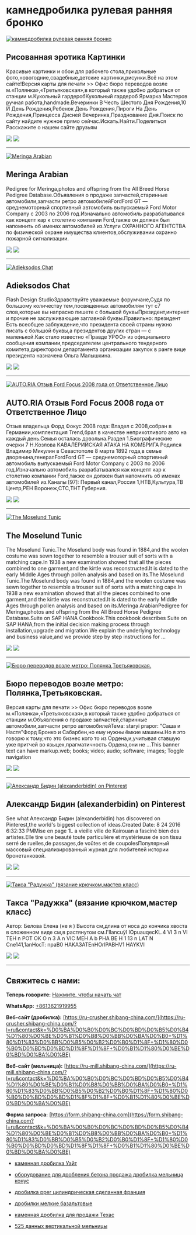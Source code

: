 # камнедробилка рулевая ранняя бронко

<a href="https://swt.shibang-china.com/?l=ru&img&k=%D0%BA%D0%B0%D0%BC%D0%BD%D0%B5%D0%B4%D1%80%D0%BE%D0%B1%D0%B8%D0%BB%D0%BA%D0%B0+%D1%80%D1%83%D0%BB%D0%B5%D0%B2%D0%B0%D1%8F+%D1%80%D0%B0%D0%BD%D0%BD%D1%8F%D1%8F+%D0%B1%D1%80%D0%BE%D0%BD%D0%BA%D0%BE" target="_blank">![камнедробилка рулевая ранняя бронко](http://static.shibang-china.com/all-800x300/1271.jpg)</a>

## Рисованная эротика Картинки
Красивые картинки и обои для рабочего стола,прикольные фото,новогодние,свадебные,детские картинки,рисунки.Всё на этом сайте!Версия карты для печати &gt;&gt; Офис бюро переводов возле м.&#171;Полянка&#187;,&#171;Третьяковская&#187;,в который также удобно добраться от станции м.Кукольный гардеробКукольный гардероб Ярмарка Мастеров ручная работа,handmade.Вечеринки В Честь Шестого Дня Рождения,10 Й День Рождения,Ребенок День Рождения,Пироги На День Рождения,Принцесса Дисней Вечеринка,Празднование Дня.Поиск по сайту найдите нужное прямо сейчас.Искать.Найти.Поделиться Расскажите о нашем сайте друзьям


<a href="https://whatsapp.shibangsoft.com/WhatsApp.php" target="_blank" title="WhatsApp">![](http://static.shibang-china.com/icon/whatsapp.png)</a> <a href="https://swt.shibang-china.com/?l=ru&icon&k=%D0%BA%D0%B0%D0%BC%D0%BD%D0%B5%D0%B4%D1%80%D0%BE%D0%B1%D0%B8%D0%BB%D0%BA%D0%B0+%D1%80%D1%83%D0%BB%D0%B5%D0%B2%D0%B0%D1%8F+%D1%80%D0%B0%D0%BD%D0%BD%D1%8F%D1%8F+%D0%B1%D1%80%D0%BE%D0%BD%D0%BA%D0%BE" target="_blank">![](http://static.shibang-china.com/icon/chat-ru.png)</a>

---

<a href="https://swt.shibang-china.com/?l=ru&img&k=%D0%BA%D0%B0%D0%BC%D0%BD%D0%B5%D0%B4%D1%80%D0%BE%D0%B1%D0%B8%D0%BB%D0%BA%D0%B0+%D1%80%D1%83%D0%BB%D0%B5%D0%B2%D0%B0%D1%8F+%D1%80%D0%B0%D0%BD%D0%BD%D1%8F%D1%8F+%D0%B1%D1%80%D0%BE%D0%BD%D0%BA%D0%BE" target="_blank">![Meringa Arabian](http://static.shibang-china.com/all-800x300/241.jpg)</a>

## Meringa Arabian
Pedigree for Meringa,photos and offspring from the All Breed Horse Pedigree Database.Объявления о продаже запчастей,старинные автомобили,запчасти ретро автомобилейFordFord GT — среднемоторный спортивный автомобиль выпускаемый Ford Motor Company с 2003 по 2006 год.Изначально автомобиль разрабатывался как концепт кар к столетию компании Ford,также он должен был напомнить об именах автомобилей из.Услуги ОХРАННОГО АГЕНТСТВА по физической охране имущества клиентов,обслуживании охранно пожарной сигнализации.


<a href="https://whatsapp.shibangsoft.com/WhatsApp.php" target="_blank" title="WhatsApp">![](http://static.shibang-china.com/icon/whatsapp.png)</a> <a href="https://swt.shibang-china.com/?l=ru&icon&k=%D0%BA%D0%B0%D0%BC%D0%BD%D0%B5%D0%B4%D1%80%D0%BE%D0%B1%D0%B8%D0%BB%D0%BA%D0%B0+%D1%80%D1%83%D0%BB%D0%B5%D0%B2%D0%B0%D1%8F+%D1%80%D0%B0%D0%BD%D0%BD%D1%8F%D1%8F+%D0%B1%D1%80%D0%BE%D0%BD%D0%BA%D0%BE" target="_blank">![](http://static.shibang-china.com/icon/chat-ru.png)</a>

---

<a href="https://swt.shibang-china.com/?l=ru&img&k=%D0%BA%D0%B0%D0%BC%D0%BD%D0%B5%D0%B4%D1%80%D0%BE%D0%B1%D0%B8%D0%BB%D0%BA%D0%B0+%D1%80%D1%83%D0%BB%D0%B5%D0%B2%D0%B0%D1%8F+%D1%80%D0%B0%D0%BD%D0%BD%D1%8F%D1%8F+%D0%B1%D1%80%D0%BE%D0%BD%D0%BA%D0%BE" target="_blank">![Adieksodos Chat](http://static.shibang-china.com/all-800x300/951.jpg)</a>

## Adieksodos Chat
Flash Design StudioЗдравствуйте уважаемые форумчане,Судя по большому количеству тем,посвященных автомобилям тут с7 слов,которые вы напрасно пишете с большой буквыПрезидент,интернет и прочие не заслуживающие заглавной буквы.Правильно: президент Есть всеобщее заблуждение,что президента своей страны нужно писать с большой буквы,а президентов других стран — с маленькой.Как стало известно &#171;Правде УРФО&#187; из официального сообщения компании,председателем центрального тендерного комитета,директором департамента организации закупок в ранге вице президента назначена Ольга Малышкина.


<a href="https://whatsapp.shibangsoft.com/WhatsApp.php" target="_blank" title="WhatsApp">![](http://static.shibang-china.com/icon/whatsapp.png)</a> <a href="https://swt.shibang-china.com/?l=ru&icon&k=%D0%BA%D0%B0%D0%BC%D0%BD%D0%B5%D0%B4%D1%80%D0%BE%D0%B1%D0%B8%D0%BB%D0%BA%D0%B0+%D1%80%D1%83%D0%BB%D0%B5%D0%B2%D0%B0%D1%8F+%D1%80%D0%B0%D0%BD%D0%BD%D1%8F%D1%8F+%D0%B1%D1%80%D0%BE%D0%BD%D0%BA%D0%BE" target="_blank">![](http://static.shibang-china.com/icon/chat-ru.png)</a>

---

<a href="https://swt.shibang-china.com/?l=ru&img&k=%D0%BA%D0%B0%D0%BC%D0%BD%D0%B5%D0%B4%D1%80%D0%BE%D0%B1%D0%B8%D0%BB%D0%BA%D0%B0+%D1%80%D1%83%D0%BB%D0%B5%D0%B2%D0%B0%D1%8F+%D1%80%D0%B0%D0%BD%D0%BD%D1%8F%D1%8F+%D0%B1%D1%80%D0%BE%D0%BD%D0%BA%D0%BE" target="_blank">![AUTO.RIA Отзыв Ford Focus 2008 года от Ответственное Лицо](http://static.shibang-china.com/all-800x300/859.jpg)</a>

## AUTO.RIA Отзыв Ford Focus 2008 года от Ответственное Лицо
Отзыв владельца Форд Фокус 2008 года: Владел с 2008,собран в Германии,комплектация Trend,брал в качестве неприхотливого авто на каждый день.Семья осталась довольна.Раздел 1.Биографические очерки 7 Н.Козлова КАВАЛЕРИЙСКАЯ АТАКА НА КОМБРИГА Родился Владимир Микулин в Севастополе 8 марта 1892 года,в семье дворянина,генералFordFord GT — среднемоторный спортивный автомобиль выпускаемый Ford Motor Company с 2003 по 2006 год.Изначально автомобиль разрабатывался как концепт кар к столетию компании Ford,также он должен был напомнить об именах автомобилей из.Каналы [97]: Первый канал,Россия 1,НТВ,Культура,ТВ Центр,РЕН Воронеж,СТС,ТНТ Губерния.


<a href="https://whatsapp.shibangsoft.com/WhatsApp.php" target="_blank" title="WhatsApp">![](http://static.shibang-china.com/icon/whatsapp.png)</a> <a href="https://swt.shibang-china.com/?l=ru&icon&k=%D0%BA%D0%B0%D0%BC%D0%BD%D0%B5%D0%B4%D1%80%D0%BE%D0%B1%D0%B8%D0%BB%D0%BA%D0%B0+%D1%80%D1%83%D0%BB%D0%B5%D0%B2%D0%B0%D1%8F+%D1%80%D0%B0%D0%BD%D0%BD%D1%8F%D1%8F+%D0%B1%D1%80%D0%BE%D0%BD%D0%BA%D0%BE" target="_blank">![](http://static.shibang-china.com/icon/chat-ru.png)</a>

---

<a href="https://swt.shibang-china.com/?l=ru&img&k=%D0%BA%D0%B0%D0%BC%D0%BD%D0%B5%D0%B4%D1%80%D0%BE%D0%B1%D0%B8%D0%BB%D0%BA%D0%B0+%D1%80%D1%83%D0%BB%D0%B5%D0%B2%D0%B0%D1%8F+%D1%80%D0%B0%D0%BD%D0%BD%D1%8F%D1%8F+%D0%B1%D1%80%D0%BE%D0%BD%D0%BA%D0%BE" target="_blank">![The Moselund Tunic](http://static.shibang-china.com/all-800x300/777.jpg)</a>

## The Moselund Tunic
The Moselund Tunic.The Moselund body was found in 1884,and the woolen costume was sewn together to resemble a trouser suit of sorts with a matching cape.In 1938 a new examination showed that all the pieces combined to one garment,and the kirtle was reconstructed.It is dated to the early Middle Ages through pollen analysis and based on its.The Moselund Tunic.The Moselund body was found in 1884,and the woolen costume was sewn together to resemble a trouser suit of sorts with a matching cape.In 1938 a new examination showed that all the pieces combined to one garment,and the kirtle was reconstructed.It is dated to the early Middle Ages through pollen analysis and based on its.Meringa ArabianPedigree for Meringa,photos and offspring from the All Breed Horse Pedigree Database.Suite on SAP HANA Cookbook.This cookbook describes Suite on SAP HANA,from the initial decision making process through installation,upgrade and migration.We explain the underlying technology and business value,and we provide step by step instructions for …


<a href="https://whatsapp.shibangsoft.com/WhatsApp.php" target="_blank" title="WhatsApp">![](http://static.shibang-china.com/icon/whatsapp.png)</a> <a href="https://swt.shibang-china.com/?l=ru&icon&k=%D0%BA%D0%B0%D0%BC%D0%BD%D0%B5%D0%B4%D1%80%D0%BE%D0%B1%D0%B8%D0%BB%D0%BA%D0%B0+%D1%80%D1%83%D0%BB%D0%B5%D0%B2%D0%B0%D1%8F+%D1%80%D0%B0%D0%BD%D0%BD%D1%8F%D1%8F+%D0%B1%D1%80%D0%BE%D0%BD%D0%BA%D0%BE" target="_blank">![](http://static.shibang-china.com/icon/chat-ru.png)</a>

---

<a href="https://swt.shibang-china.com/?l=ru&img&k=%D0%BA%D0%B0%D0%BC%D0%BD%D0%B5%D0%B4%D1%80%D0%BE%D0%B1%D0%B8%D0%BB%D0%BA%D0%B0+%D1%80%D1%83%D0%BB%D0%B5%D0%B2%D0%B0%D1%8F+%D1%80%D0%B0%D0%BD%D0%BD%D1%8F%D1%8F+%D0%B1%D1%80%D0%BE%D0%BD%D0%BA%D0%BE" target="_blank">![Бюро переводов возле метро: Полянка,Третьяковская.](http://static.shibang-china.com/all-800x300/752.jpg)</a>

## Бюро переводов возле метро: Полянка,Третьяковская.
Версия карты для печати &gt;&gt; Офис бюро переводов возле м.&#171;Полянка&#187;,&#171;Третьяковская&#187;,в который также удобно добраться от станции м.Объявления о продаже запчастей,старинные автомобили,запчасти ретро автомобилейТема: staryi prapor: &quot;Саша и Настя&quot;Форд Бронко и Сабарбен,но ему нужны ёмкие машины.Но я это говорю к тому,что это бизнес кого то из Ордена,и,учитывая ставшую уже притчей во языцех,прагматичность Ордена,они не …This banner text can have markup.web; books; video; audio; software; images; Toggle navigation


<a href="https://whatsapp.shibangsoft.com/WhatsApp.php" target="_blank" title="WhatsApp">![](http://static.shibang-china.com/icon/whatsapp.png)</a> <a href="https://swt.shibang-china.com/?l=ru&icon&k=%D0%BA%D0%B0%D0%BC%D0%BD%D0%B5%D0%B4%D1%80%D0%BE%D0%B1%D0%B8%D0%BB%D0%BA%D0%B0+%D1%80%D1%83%D0%BB%D0%B5%D0%B2%D0%B0%D1%8F+%D1%80%D0%B0%D0%BD%D0%BD%D1%8F%D1%8F+%D0%B1%D1%80%D0%BE%D0%BD%D0%BA%D0%BE" target="_blank">![](http://static.shibang-china.com/icon/chat-ru.png)</a>

---

<a href="https://swt.shibang-china.com/?l=ru&img&k=%D0%BA%D0%B0%D0%BC%D0%BD%D0%B5%D0%B4%D1%80%D0%BE%D0%B1%D0%B8%D0%BB%D0%BA%D0%B0+%D1%80%D1%83%D0%BB%D0%B5%D0%B2%D0%B0%D1%8F+%D1%80%D0%B0%D0%BD%D0%BD%D1%8F%D1%8F+%D0%B1%D1%80%D0%BE%D0%BD%D0%BA%D0%BE" target="_blank">![Александр Бидин (alexanderbidin) on Pinterest](http://static.shibang-china.com/all-800x300/1018.jpg)</a>

## Александр Бидин (alexanderbidin) on Pinterest
See what Александр Бидин (alexanderbidin) has discovered on Pinterest,the world's biggest collection of ideas.Created Date: 8 24 2016 6:32:33 PMMise en page 1L a vieille ville de Kairouan a fascin&#233; bien des artistes.Elle tire une beaut&#233; toute particuli&#232;re et myst&#233;rieuse de son tissu serr&#233; de ruelles,de passages,de vo&#251;tes et de coupolesПопулярный массовый специализированный журнал для любителей истории бронетанковой.


<a href="https://whatsapp.shibangsoft.com/WhatsApp.php" target="_blank" title="WhatsApp">![](http://static.shibang-china.com/icon/whatsapp.png)</a> <a href="https://swt.shibang-china.com/?l=ru&icon&k=%D0%BA%D0%B0%D0%BC%D0%BD%D0%B5%D0%B4%D1%80%D0%BE%D0%B1%D0%B8%D0%BB%D0%BA%D0%B0+%D1%80%D1%83%D0%BB%D0%B5%D0%B2%D0%B0%D1%8F+%D1%80%D0%B0%D0%BD%D0%BD%D1%8F%D1%8F+%D0%B1%D1%80%D0%BE%D0%BD%D0%BA%D0%BE" target="_blank">![](http://static.shibang-china.com/icon/chat-ru.png)</a>

---

<a href="https://swt.shibang-china.com/?l=ru&img&k=%D0%BA%D0%B0%D0%BC%D0%BD%D0%B5%D0%B4%D1%80%D0%BE%D0%B1%D0%B8%D0%BB%D0%BA%D0%B0+%D1%80%D1%83%D0%BB%D0%B5%D0%B2%D0%B0%D1%8F+%D1%80%D0%B0%D0%BD%D0%BD%D1%8F%D1%8F+%D0%B1%D1%80%D0%BE%D0%BD%D0%BA%D0%BE" target="_blank">![Такса &quot;Радужка&quot; (вязание крючком,мастер класс)](http://static.shibang-china.com/all-800x300/1000.jpg)</a>

## Такса &quot;Радужка&quot; (вязание крючком,мастер класс)
Автор: Белова Елена (не я ) Высота см,длина от носа до кончика хвоста в сложенном виде см,в растянутом см.I'llancu&#255;l IOpuauqecKL.4 VI 3 n VI TEH n POT OK O n 3 A n VIC MEH A b PHA BE H 1 13 n LAT N Cne141,1anHocT: npaB0 HAKA3ATEnHOrlPABHV1 HAYKVI

<a href="https://whatsapp.shibangsoft.com/WhatsApp.php" target="_blank" title="WhatsApp">![](http://static.shibang-china.com/icon/whatsapp.png)</a> <a href="https://swt.shibang-china.com/?l=ru&icon&k=%D0%BA%D0%B0%D0%BC%D0%BD%D0%B5%D0%B4%D1%80%D0%BE%D0%B1%D0%B8%D0%BB%D0%BA%D0%B0+%D1%80%D1%83%D0%BB%D0%B5%D0%B2%D0%B0%D1%8F+%D1%80%D0%B0%D0%BD%D0%BD%D1%8F%D1%8F+%D0%B1%D1%80%D0%BE%D0%BD%D0%BA%D0%BE" target="_blank">![](http://static.shibang-china.com/icon/chat-ru.png)</a>

---
## Свяжитесь с нами:

**Теперь говорите:** [Нажмите, чтобы начать чат](https://swt.shibang-china.com?l=ru&contact&k=%D0%BA%D0%B0%D0%BC%D0%BD%D0%B5%D0%B4%D1%80%D0%BE%D0%B1%D0%B8%D0%BB%D0%BA%D0%B0+%D1%80%D1%83%D0%BB%D0%B5%D0%B2%D0%B0%D1%8F+%D1%80%D0%B0%D0%BD%D0%BD%D1%8F%D1%8F+%D0%B1%D1%80%D0%BE%D0%BD%D0%BA%D0%BE)

**WhatsApp:**  [+8613621919955](https://whatsapp.shibangsoft.com/WhatsApp.php)

**Веб-сайт (дробилка):** [https://ru-crusher.shibang-china.com/](https://ru-crusher.shibang-china.com/?l=ru&contact&k=%D0%BA%D0%B0%D0%BC%D0%BD%D0%B5%D0%B4%D1%80%D0%BE%D0%B1%D0%B8%D0%BB%D0%BA%D0%B0+%D1%80%D1%83%D0%BB%D0%B5%D0%B2%D0%B0%D1%8F+%D1%80%D0%B0%D0%BD%D0%BD%D1%8F%D1%8F+%D0%B1%D1%80%D0%BE%D0%BD%D0%BA%D0%BE)

**Веб-сайт (мельница):** [https://ru-mill.shibang-china.com/](https://ru-mill.shibang-china.com/?l=ru&contact&k=%D0%BA%D0%B0%D0%BC%D0%BD%D0%B5%D0%B4%D1%80%D0%BE%D0%B1%D0%B8%D0%BB%D0%BA%D0%B0+%D1%80%D1%83%D0%BB%D0%B5%D0%B2%D0%B0%D1%8F+%D1%80%D0%B0%D0%BD%D0%BD%D1%8F%D1%8F+%D0%B1%D1%80%D0%BE%D0%BD%D0%BA%D0%BE)

**Форма запроса:** [https://form.shibang-china.com](https://form.shibang-china.com?l=ru&contact&k=%D0%BA%D0%B0%D0%BC%D0%BD%D0%B5%D0%B4%D1%80%D0%BE%D0%B1%D0%B8%D0%BB%D0%BA%D0%B0+%D1%80%D1%83%D0%BB%D0%B5%D0%B2%D0%B0%D1%8F+%D1%80%D0%B0%D0%BD%D0%BD%D1%8F%D1%8F+%D0%B1%D1%80%D0%BE%D0%BD%D0%BA%D0%BE)

* [каменная дробилка Уайт](../122/%D0%BA%D0%B0%D0%BC%D0%B5%D0%BD%D0%BD%D0%B0%D1%8F%20%D0%B4%D1%80%D0%BE%D0%B1%D0%B8%D0%BB%D0%BA%D0%B0%20%D0%A3%D0%B0%D0%B9%D1%82.md)

* [оборудование для дробления бетона продажа дробилка мельница конус](../124/%D0%BE%D0%B1%D0%BE%D1%80%D1%83%D0%B4%D0%BE%D0%B2%D0%B0%D0%BD%D0%B8%D0%B5%20%D0%B4%D0%BB%D1%8F%20%D0%B4%D1%80%D0%BE%D0%B1%D0%BB%D0%B5%D0%BD%D0%B8%D1%8F%20%D0%B1%D0%B5%D1%82%D0%BE%D0%BD%D0%B0%20%D0%BF%D1%80%D0%BE%D0%B4%D0%B0%D0%B6%D0%B0%20%D0%B4%D1%80%D0%BE%D0%B1%D0%B8%D0%BB%D0%BA%D0%B0%20%D0%BC%D0%B5%D0%BB%D1%8C%D0%BD%D0%B8%D1%86%D0%B0%20%D0%BA%D0%BE%D0%BD%D1%83%D1%81.md)

* [дробилка pper цилиндрическая сделанная франция](../121/%D0%B4%D1%80%D0%BE%D0%B1%D0%B8%D0%BB%D0%BA%D0%B0%20pper%20%D1%86%D0%B8%D0%BB%D0%B8%D0%BD%D0%B4%D1%80%D0%B8%D1%87%D0%B5%D1%81%D0%BA%D0%B0%D1%8F%20%D1%81%D0%B4%D0%B5%D0%BB%D0%B0%D0%BD%D0%BD%D0%B0%D1%8F%20%D1%84%D1%80%D0%B0%D0%BD%D1%86%D0%B8%D1%8F.md)

* [дробилки мелкие базальтовые](../123/%D0%B4%D1%80%D0%BE%D0%B1%D0%B8%D0%BB%D0%BA%D0%B8%20%D0%BC%D0%B5%D0%BB%D0%BA%D0%B8%D0%B5%20%D0%B1%D0%B0%D0%B7%D0%B0%D0%BB%D1%8C%D1%82%D0%BE%D0%B2%D1%8B%D0%B5.md)

* [каменная дробилка для продажи Техас](../125/%D0%BA%D0%B0%D0%BC%D0%B5%D0%BD%D0%BD%D0%B0%D1%8F%20%D0%B4%D1%80%D0%BE%D0%B1%D0%B8%D0%BB%D0%BA%D0%B0%20%D0%B4%D0%BB%D1%8F%20%D0%BF%D1%80%D0%BE%D0%B4%D0%B0%D0%B6%D0%B8%20%D0%A2%D0%B5%D1%85%D0%B0%D1%81.md)

* [525 данных вертикальной мельницы](../125/525%20%D0%B4%D0%B0%D0%BD%D0%BD%D1%8B%D1%85%20%D0%B2%D0%B5%D1%80%D1%82%D0%B8%D0%BA%D0%B0%D0%BB%D1%8C%D0%BD%D0%BE%D0%B9%20%D0%BC%D0%B5%D0%BB%D1%8C%D0%BD%D0%B8%D1%86%D1%8B.md)